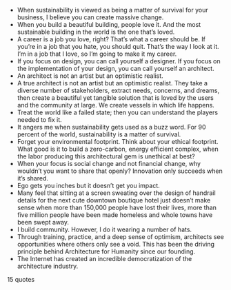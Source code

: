  - When sustainability is viewed as being a matter of survival for your business, I believe you can create massive change.
 - When you build a beautiful building, people love it. And the most sustainable building in the world is the one that’s loved.
 - A career is a job you love, right? That’s what a career should be. If you’re in a job that you hate, you should quit. That’s the way I look at it. I’m in a job that I love, so I’m going to make it my career.
 - If you focus on design, you can call yourself a designer. If you focus on the implementation of your design, you can call yourself an architect.
 - An architect is not an artist but an optimistic realist.
 - A true architect is not an artist but an optimistic realist. They take a diverse number of stakeholders, extract needs, concerns, and dreams, then create a beautiful yet tangible solution that is loved by the users and the community at large. We create vessels in which life happens.
 - Treat the world like a failed state; then you can understand the players needed to fix it.
 - It angers me when sustainability gets used as a buzz word. For 90 percent of the world, sustainability is a matter of survival.
 - Forget your environmental footprint. Think about your ethical footprint. What good is it to build a zero-carbon, energy efficient complex, when the labor producing this architectural gem is unethical at best?
 - When your focus is social change and not financial change, why wouldn’t you want to share that openly? Innovation only succeeds when it’s shared.
 - Ego gets you inches but it doesn’t get you impact.
 - Many feel that sitting at a screen sweating over the design of handrail details for the next cute downtown boutique hotel just doesn’t make sense when more than 150,000 people have lost their lives, more than five million people have been made homeless and whole towns have been swept away.
 - I build community. However, I do it wearing a number of hats.
 - Through training, practice, and a deep sense of optimism, architects see opportunities where others only see a void. This has been the driving principle behind Architecture for Humanity since our founding.
 - The Internet has created an incredible democratization of the architecture industry.

15 quotes
